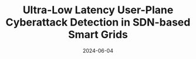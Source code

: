 ---
title: "Ultra-Low Latency User-Plane Cyberattack Detection in SDN-based Smart Grids"
collection: publications
permalink: /publication/2024-eenergy
date: 2024-06-04
venue: 'E-Energy `24: The 15th ACM International Conference on Future and Sustainable Energy Systems'
paperurl: '#'
link: '#'
github: 'https://github.com/nds-group/smart-grid'
citation: 'Aristide Tanyi-Jong Akem, Michele Gucciardo, and Marco Fiore, "Ultra-Low Latency User-Plane Cyberattack Detection in SDN-based Smart Grids," In <i>The 15th ACM International Conference on Future and Sustainable Energy Systems (E-Energy `24), June 04--07, 2024, Singapore, Singapore</i>. ACM, New York, NY, USA 7 Pages. https://doi.org/10.1145/3632775.3661995<i>(Accepted for Publication)</i>.'
---